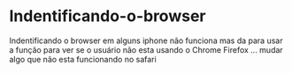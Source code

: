# Indentificando-o-browser
Indentificando o browser
em alguns iphone não funciona mas da para usar a função para ver se o usuário não esta usando o Chrome Firefox ... mudar algo que não esta funcionando no safari
